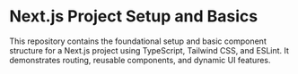 # Next.js Project Setup and Basics
This repository contains the foundational setup and basic component structure for a Next.js project using TypeScript, Tailwind CSS, and ESLint. It demonstrates routing, reusable components, and dynamic UI features.
